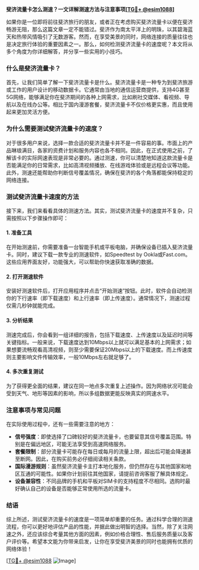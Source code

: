 **斐济流量卡怎么测速？一文详解测速方法与注意事项[[TG💪+ @esim1088](https://t.me/s/esim1088)]**

如果你是一位即将前往斐济旅行的朋友，或者正在考虑购买斐济流量卡以便在斐济畅游无阻，那么这篇文章一定不能错过。斐济作为南太平洋上的明珠，以其碧海蓝天和热带风情吸引了无数游客。然而，在享受美景的同时，网络连接的质量往往也是决定旅行体验的重要因素之一。那么，如何检测斐济流量卡的速度呢？本文将从多个角度为你详细解答，并分享一些实用的小技巧。

### 什么是斐济流量卡？

首先，让我们简单了解一下斐济流量卡是什么。斐济流量卡是一种专为到斐济旅游或工作的用户设计的移动数据卡。它通常由当地的通信运营商提供，支持4G甚至5G网络，能够满足你在斐济期间的各种上网需求，比如刷社交媒体、看视频、导航以及在线办公等。相比于国内漫游套餐，斐济流量卡不仅价格更实惠，而且使用起来更加灵活方便。

### 为什么需要测试斐济流量卡的速度？

对于很多用户来说，选择一款合适的斐济流量卡并不是一件容易的事。市面上的产品琳琅满目，各家的资费计划和服务内容也各不相同。因此，在正式使用之前，了解该卡的实际网速表现是非常必要的。通过测速，你可以清楚地知道这款流量卡是否能满足你的日常需求，比如高清视频播放、在线游戏体验或是远程会议等功能。此外，测速还能帮助你判断信号覆盖情况，确保在斐济的各个角落都能保持稳定的网络连接。

### 测试斐济流量卡速度的方法

接下来，我们来看看具体的测速方法。其实，测试斐济流量卡的速度并不复杂，只需按照以下步骤操作即可：

#### 1. 准备工具

在开始测速前，你需要准备一台智能手机或平板电脑，并确保设备已插入斐济流量卡。同时，建议下载一款专业的测速软件，如Speedtest by Ookla或Fast.com。这些应用界面友好，功能强大，可以帮助你快速获取准确的数据。

#### 2. 打开测速软件

安装好测速软件后，打开应用程序并点击“开始测速”按钮。此时，软件会自动检测你的下行速率（即下载速度）和上行速率（即上传速度）。通常情况下，测速过程仅需几秒钟就能完成。

#### 3. 分析结果

测速完成后，你会看到一组详细的报告，包括下载速度、上传速度以及延迟时间等关键指标。一般来说，下载速度达到10Mbps以上就可以满足基本的上网需求；如果想要流畅观看高清视频，则至少需要保证20Mbps以上的下载速度。而上传速度则主要影响文件传输效率，一般10Mbps左右就足够了。

#### 4. 多次重复测试

为了获得更全面的结果，建议在同一地点多次重复上述操作。因为网络状况可能会受到天气、地形等因素的影响，所以多组数据更能反映真实的网速水平。

### 注意事项与常见问题

在实际使用过程中，还有一些需要注意的地方：

- **信号强度**：即使选择了口碑较好的斐济流量卡，也要留意其信号覆盖范围。特别是在偏远地区，可能无法享受到高速网络服务。
- **套餐限制**：部分流量卡可能存在每日或每月的流量上限，超出后可能会降速甚至断网。因此，在购买前务必仔细阅读相关条款。
- **国际漫游规则**：虽然斐济流量卡主打本地化服务，但仍然存在与其他国家和地区互通的可能性。如果你计划前往其他国家，请提前咨询客服了解具体规定。
- **设备兼容性**：不同品牌的手机和平板对SIM卡的支持程度不尽相同。选购时最好确认自己的设备是否能够正常使用所选的流量卡。

### 结语

综上所述，测试斐济流量卡的速度是一项简单却重要的任务。通过科学合理的测速流程，你可以更好地评估产品的性能，并据此做出明智的选择。当然，除了关注网速之外，还应该综合考量其他方面的因素，例如价格合理性、售后服务质量以及客户评价等。希望本文能为你带来启发，让你在享受斐济美景的同时也能拥有优质的网络体验！

[[TG💪+ @esim1088](https://t.me/s/esim1088) ![Image](https://i.postimg.cc/4NQfJmqS/Snipaste-2025-05-13-00-14-12.png)]